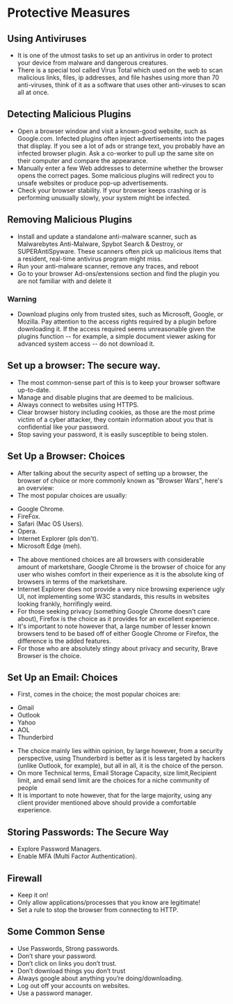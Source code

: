 # Protective Measures
## Using Antiviruses
* It is one of the utmost tasks to set up an antivirus in order to protect your device from malware and dangerous creatures.
* There is a special tool called Virus Total which used on the web to scan malicious links, files, ip addresses, and file hashes using more than 70 anti-viruses, think of it as a software that uses other anti-viruses to scan all at once.
## Detecting Malicious Plugins
* Open a browser window and visit a known-good website, such as Google.com. Infected plugins often inject advertisements into the pages that display. If you see a lot of ads or strange text, you probably have an infected browser plugin. Ask a co-worker to pull up the same site on their computer and compare the appearance.
* Manually enter a few Web addresses to determine whether the browser opens the correct pages. Some malicious plugins will redirect you to unsafe websites or produce pop-up advertisements.
* Check your browser stability. If your browser keeps crashing or is performing unusually slowly, your system might be infected.
## Removing Malicious Plugins
* Install and update a standalone anti-malware scanner, such as Malwarebytes Anti-Malware, Spybot Search & Destroy, or SUPERAntiSpyware. These scanners often pick up malicious items that a resident, real-time antivirus program might miss.
* Run your anti-malware scanner, remove any traces, and reboot
* Go to your browser Ad-ons/extensions section and find the plugin you are not familiar with and delete it
### Warning
* Download plugins only from trusted sites, such as Microsoft, Google, or Mozilla. Pay attention to the access rights required by a plugin before downloading it. If the access required seems unreasonable given the plugins function -- for example, a simple document viewer asking for advanced system access -- do not download it.
## Set up a browser: The secure way.
* The most common-sense part of this is to keep your browser software up-to-date.
* Manage and disable plugins that are deemed to be malicious.
* Always connect to websites using HTTPS.
* Clear browser history including cookies, as those are the most prime victim of a cyber attacker, they contain information about you that is confidential like your password.
* Stop saving your password, it is easily susceptible to being stolen.
## Set Up a Browser: Choices
* After talking about the security aspect of setting up a browser,
the browser of choice or more commonly known as "Browser Wars",
here's an overview:
* The most popular choices are usually:
- Google Chrome.
- FireFox.
- Safari (Mac OS Users).
- Opera.
- Internet Explorer (pls don't).
- Microsoft Edge (meh).
* The above mentioned choices are all browsers with considerable amount of marketshare, Google Chrome is the browser of choice for any user who wishes comfort in their experience as it is the absolute king of browsers in terms of the marketshare.
* Internet Explorer does not provide a very nice browsing experience ugly UI, not implementing some W3C standards, this results in websites looking frankly, horrifingly weird.
* For those seeking privacy (something Google Chrome doesn't care about), Firefox is the choice as it provides for an excellent experience.
* It's important to note however that, a large number of lesser known browsers tend to be based off of either Google Chrome or Firefox, the difference is the added features.
* For those who are absolutely stingy about privacy and security, Brave Browser is the choice.
## Set  Up an Email: Choices
* First, comes in the choice; the most popular choices are:
- Gmail
- Outlook
- Yahoo
- AOL
- Thunderbird
* The choice mainly lies within opinion, by large however, from a security perspective, using Thunderbird is better as it is less targeted by hackers (unlike Outlook, for example), but all in all, it is the choice of the person.
* On more Technical terms, Email Storage Capacity, size limit,Recipient limit, and email send limit are the choices for a niche community of people
* It is important to note however, that for the large majority, using any client provider mentioned above should provide a comfortable experience.
## Storing Passwords: The Secure Way
* Explore Password Managers.
* Enable MFA (Multi Factor Authentication).
## Firewall
* Keep it on!
* Only allow applications/processes that you know are legitimate!
* Set a rule to stop the browser from connecting to HTTP.
## Some Common Sense
* Use Passwords, Strong passwords.
* Don’t share your password.
* Don’t click on links you don’t trust.
* Don’t download things you don’t trust
* Always google about anything you’re doing/downloading.
* Log out off your accounts on websites.
* Use a password manager.
